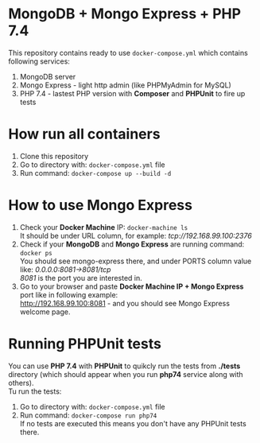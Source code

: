 # MongoDB + Mongo Express + PHP 7.4
This repository contains ready to use `docker-compose.yml` which contains following services:
1. MongoDB server
2. Mongo Express - light http admin (like PHPMyAdmin for MySQL)
3. PHP 7.4 - lastest PHP version with **Composer** and **PHPUnit** to fire up tests

# How run all containers
1. Clone this repository 
2. Go to directory with: `docker-compose.yml` file
3. Run command: `docker-compose up --build -d`

# How to use Mongo Express
1. Check your **Docker Machine** IP: `docker-machine ls`<br /> 
   It should be under URL column, for example: *tcp://192.168.99.100:2376*
2. Check if your **MongoDB** and **Mongo Express** are running command: `docker ps` <br />
   You should see mongo-express there, and under PORTS column value like: *0.0.0.0:8081->8081/tcp* <br />
   *8081* is the port you are interested in.
3. Go to your browser and paste **Docker Machine IP + Mongo Express** port like in following example: <br />
   http://192.168.99.100:8081 - and you should see Mongo Express welcome page.
   
# Running PHPUnit tests
You can use **PHP 7.4** with **PHPUnit** to quikcly run the tests from **./tests** directory (which should appear when you run **php74** service along with others). <br />
Tu run the tests:
1. Go to directory with: `docker-compose.yml` file
2. Run command: `docker-compose run php74` <br />
If no tests are executed this means you don't have any PHPUnit tests there.
